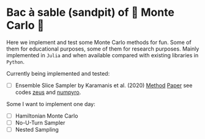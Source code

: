 # Bac à sable (sandpit) of :game_die: Monte Carlo :game_die:

Here we implement and test some Monte Carlo methods for fun. Some of them for educational purposes, some of them for research purposes.
Mainly implemented in `Julia` and when available compared with existing libraries in `Python`.

Currently being implemented and tested:
- [ ] Ensemble Slice Sampler by Karamanis et al. (2020) [Method](https://arxiv.org/abs/2002.06212) [Paper](https://arxiv.org/abs/2105.03468) see codes [zeus](https://github.com/minaskar/zeus) and [numpyro](https://num.pyro.ai/en/latest/mcmc.html#numpyro.infer.ensemble.ESS).

Some I want to implement one day:
- [ ] Hamiltonian Monte Carlo
- [ ] No-U-Turn Sampler
- [ ] Nested Sampling